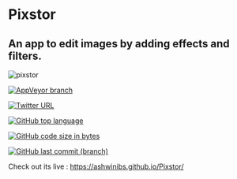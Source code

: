 # Pixstor


## An app to edit images by adding effects and filters.


![pixstor](https://user-images.githubusercontent.com/1991247/38770634-86a30a1e-4033-11e8-9b0e-afa9cc1bd1a7.png)
<p align="center">

[![AppVeyor branch](https://img.shields.io/appveyor/ci/gruntjs/grunt/master.svg?style=for-the-badge)](https://github.com/AshwiniBS/Pixstor)

[![Twitter URL](https://img.shields.io/twitter/url/http/shields.io.svg?style=social)](https://www.twitter.com)

[![GitHub top language](https://img.shields.io/github/languages/top/badges/shields.svg?style=for-the-badge)](https://github.com/AshwiniBS/Pixstor)

[![GitHub code size in bytes](https://img.shields.io/github/languages/code-size/badges/shields.svg?style=for-the-badge)](https://github.com/AshwiniBS/Pixstor)

[![GitHub last commit (branch)](https://img.shields.io/github/last-commit/google/skia/infra/config.svg?style=flat-square)](https://github.com/AshwiniBS/Pixstor)

</p>

Check out its live : https://ashwinibs.github.io/Pixstor/
